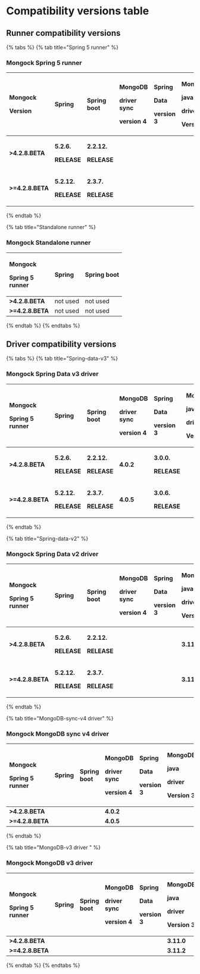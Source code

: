 # Compatibility versions table

## Runner compatibility versions

{% tabs %}
{% tab title="Spring 5 runner" %}
### Mongock Spring 5 runner

<table>
  <thead>
    <tr>
      <th style="text-align:left">
        <p>Mongock</p>
        <p>Version</p>
      </th>
      <th style="text-align:left">
        <p>Spring</p>
        <p></p>
      </th>
      <th style="text-align:left">Spring boot</th>
      <th style="text-align:left">
        <p>MongoDB</p>
        <p>driver
          <br />sync</p>
        <p>version 4</p>
      </th>
      <th style="text-align:left">
        <p>Spring</p>
        <p>Data</p>
        <p>version 3</p>
      </th>
      <th style="text-align:left">
        <p>MongoDB</p>
        <p>java</p>
        <p>driver</p>
        <p>Version 3</p>
      </th>
      <th style="text-align:left">
        <p>Spring</p>
        <p>Data</p>
        <p>version 2</p>
      </th>
    </tr>
  </thead>
  <tbody>
    <tr>
      <td style="text-align:left"><b>&gt;4.2.8.BETA</b>
      </td>
      <td style="text-align:left">
        <p><b>5.2.6.</b>
        </p>
        <p><b>RELEASE</b>
        </p>
      </td>
      <td style="text-align:left">
        <p><b>2.2.12.</b>
        </p>
        <p><b>RELEASE</b>
        </p>
      </td>
      <td style="text-align:left"></td>
      <td style="text-align:left"></td>
      <td style="text-align:left"></td>
      <td style="text-align:left"></td>
    </tr>
    <tr>
      <td style="text-align:left"><b>&gt;=4.2.8.BETA</b>
      </td>
      <td style="text-align:left">
        <p><b>5.2.12.</b>
        </p>
        <p><b>RELEASE</b>
        </p>
      </td>
      <td style="text-align:left">
        <p><b>2.3.7.</b>
        </p>
        <p><b>RELEASE</b>
        </p>
      </td>
      <td style="text-align:left"></td>
      <td style="text-align:left"></td>
      <td style="text-align:left"></td>
      <td style="text-align:left"></td>
    </tr>
  </tbody>
</table>
{% endtab %}

{% tab title="Standalone runner" %}
### Mongock Standalone runner

<table>
  <thead>
    <tr>
      <th style="text-align:left">
        <p>Mongock</p>
        <p>Spring 5
          <br />runner</p>
      </th>
      <th style="text-align:left">
        <p>Spring</p>
        <p></p>
      </th>
      <th style="text-align:left">Spring boot</th>
    </tr>
  </thead>
  <tbody>
    <tr>
      <td style="text-align:left"><b>&gt;4.2.8.BETA</b>
      </td>
      <td style="text-align:left">not used</td>
      <td style="text-align:left">not used</td>
    </tr>
    <tr>
      <td style="text-align:left"><b>&gt;=4.2.8.BETA</b>
      </td>
      <td style="text-align:left">not used</td>
      <td style="text-align:left">not used</td>
    </tr>
  </tbody>
</table>
{% endtab %}
{% endtabs %}



## Driver compatibility versions

{% tabs %}
{% tab title="Spring-data-v3" %}
### Mongock Spring Data v3 driver

<table>
  <thead>
    <tr>
      <th style="text-align:left">
        <p>Mongock</p>
        <p>Spring 5
          <br />runner</p>
      </th>
      <th style="text-align:left">
        <p>Spring</p>
        <p></p>
      </th>
      <th style="text-align:left">Spring boot</th>
      <th style="text-align:left">
        <p>MongoDB</p>
        <p>driver
          <br />sync</p>
        <p>version 4</p>
      </th>
      <th style="text-align:left">
        <p>Spring</p>
        <p>Data</p>
        <p>version 3</p>
      </th>
      <th style="text-align:left">
        <p>MongoDB</p>
        <p>java</p>
        <p>driver</p>
        <p>Version 3</p>
      </th>
      <th style="text-align:left">
        <p>Spring</p>
        <p>Data</p>
        <p>version 2</p>
      </th>
    </tr>
  </thead>
  <tbody>
    <tr>
      <td style="text-align:left"><b>&gt;4.2.8.BETA</b>
      </td>
      <td style="text-align:left">
        <p><b>5.2.6.</b>
        </p>
        <p><b>RELEASE</b>
        </p>
      </td>
      <td style="text-align:left">
        <p><b>2.2.12.</b>
        </p>
        <p><b>RELEASE</b>
        </p>
      </td>
      <td style="text-align:left"><b>4.0.2</b>
      </td>
      <td style="text-align:left">
        <p><b>3.0.0.</b>
        </p>
        <p><b>RELEASE</b>
        </p>
      </td>
      <td style="text-align:left"></td>
      <td style="text-align:left"></td>
    </tr>
    <tr>
      <td style="text-align:left"><b>&gt;=4.2.8.BETA</b>
      </td>
      <td style="text-align:left">
        <p><b>5.2.12.</b>
        </p>
        <p><b>RELEASE</b>
        </p>
      </td>
      <td style="text-align:left">
        <p><b>2.3.7.</b>
        </p>
        <p><b>RELEASE</b>
        </p>
      </td>
      <td style="text-align:left"><b>4.0.5</b>
      </td>
      <td style="text-align:left">
        <p><b>3.0.6.</b>
        </p>
        <p><b>RELEASE</b>
        </p>
      </td>
      <td style="text-align:left"></td>
      <td style="text-align:left"></td>
    </tr>
  </tbody>
</table>
{% endtab %}

{% tab title="Spring-data-v2" %}
### Mongock Spring Data v2 driver

<table>
  <thead>
    <tr>
      <th style="text-align:left">
        <p>Mongock</p>
        <p>Spring 5
          <br />runner</p>
      </th>
      <th style="text-align:left">
        <p>Spring</p>
        <p></p>
      </th>
      <th style="text-align:left">Spring boot</th>
      <th style="text-align:left">
        <p>MongoDB</p>
        <p>driver
          <br />sync</p>
        <p>version 4</p>
      </th>
      <th style="text-align:left">
        <p>Spring</p>
        <p>Data</p>
        <p>version 3</p>
      </th>
      <th style="text-align:left">
        <p>MongoDB</p>
        <p>java</p>
        <p>driver</p>
        <p>Version 3</p>
      </th>
      <th style="text-align:left">
        <p>Spring</p>
        <p>Data</p>
        <p>version 2</p>
      </th>
    </tr>
  </thead>
  <tbody>
    <tr>
      <td style="text-align:left"><b>&gt;4.2.8.BETA</b>
      </td>
      <td style="text-align:left">
        <p><b>5.2.6.</b>
        </p>
        <p><b>RELEASE</b>
        </p>
      </td>
      <td style="text-align:left">
        <p><b>2.2.12.</b>
        </p>
        <p><b>RELEASE</b>
        </p>
      </td>
      <td style="text-align:left"></td>
      <td style="text-align:left"></td>
      <td style="text-align:left"><b>3.11.0</b>
      </td>
      <td style="text-align:left">
        <p><b>2.2.6.</b>
        </p>
        <p><b>RELEASE</b>
        </p>
      </td>
    </tr>
    <tr>
      <td style="text-align:left"><b>&gt;=4.2.8.BETA</b>
      </td>
      <td style="text-align:left">
        <p><b>5.2.12.</b>
        </p>
        <p><b>RELEASE</b>
        </p>
      </td>
      <td style="text-align:left">
        <p><b>2.3.7.</b>
        </p>
        <p><b>RELEASE</b>
        </p>
      </td>
      <td style="text-align:left"></td>
      <td style="text-align:left"></td>
      <td style="text-align:left"><b>3.11.2</b>
      </td>
      <td style="text-align:left">
        <p><b>2.2.12.</b>
        </p>
        <p><b>RELEASE</b>
        </p>
      </td>
    </tr>
  </tbody>
</table>
{% endtab %}

{% tab title="MongoDB-sync-v4 driver" %}
### Mongock MongoDB sync v4 driver

<table>
  <thead>
    <tr>
      <th style="text-align:left">
        <p>Mongock</p>
        <p>Spring 5
          <br />runner</p>
      </th>
      <th style="text-align:left">
        <p>Spring</p>
        <p></p>
      </th>
      <th style="text-align:left">Spring boot</th>
      <th style="text-align:left">
        <p>MongoDB</p>
        <p>driver
          <br />sync</p>
        <p>version 4</p>
      </th>
      <th style="text-align:left">
        <p>Spring</p>
        <p>Data</p>
        <p>version 3</p>
      </th>
      <th style="text-align:left">
        <p>MongoDB</p>
        <p>java</p>
        <p>driver</p>
        <p>Version 3</p>
      </th>
      <th style="text-align:left">
        <p>Spring</p>
        <p>Data</p>
        <p>version 2</p>
      </th>
    </tr>
  </thead>
  <tbody>
    <tr>
      <td style="text-align:left"><b>&gt;4.2.8.BETA</b>
      </td>
      <td style="text-align:left"></td>
      <td style="text-align:left"></td>
      <td style="text-align:left"><b>4.0.2</b>
      </td>
      <td style="text-align:left"></td>
      <td style="text-align:left"></td>
      <td style="text-align:left"></td>
    </tr>
    <tr>
      <td style="text-align:left"><b>&gt;=4.2.8.BETA</b>
      </td>
      <td style="text-align:left"></td>
      <td style="text-align:left"></td>
      <td style="text-align:left"><b>4.0.5</b>
      </td>
      <td style="text-align:left"></td>
      <td style="text-align:left"></td>
      <td style="text-align:left"></td>
    </tr>
  </tbody>
</table>
{% endtab %}

{% tab title="MongoDB-v3 driver " %}
### Mongock MongoDB v3 driver

<table>
  <thead>
    <tr>
      <th style="text-align:left">
        <p>Mongock</p>
        <p>Spring 5
          <br />runner</p>
      </th>
      <th style="text-align:left">
        <p>Spring</p>
        <p></p>
      </th>
      <th style="text-align:left">Spring boot</th>
      <th style="text-align:left">
        <p>MongoDB</p>
        <p>driver
          <br />sync</p>
        <p>version 4</p>
      </th>
      <th style="text-align:left">
        <p>Spring</p>
        <p>Data</p>
        <p>version 3</p>
      </th>
      <th style="text-align:left">
        <p>MongoDB</p>
        <p>java</p>
        <p>driver</p>
        <p>Version 3</p>
      </th>
      <th style="text-align:left">
        <p>Spring</p>
        <p>Data</p>
        <p>version 2</p>
      </th>
    </tr>
  </thead>
  <tbody>
    <tr>
      <td style="text-align:left"><b>&gt;4.2.8.BETA</b>
      </td>
      <td style="text-align:left"></td>
      <td style="text-align:left"></td>
      <td style="text-align:left"></td>
      <td style="text-align:left"></td>
      <td style="text-align:left"><b>3.11.0</b>
      </td>
      <td style="text-align:left"></td>
    </tr>
    <tr>
      <td style="text-align:left"><b>&gt;=4.2.8.BETA</b>
      </td>
      <td style="text-align:left"></td>
      <td style="text-align:left"></td>
      <td style="text-align:left"></td>
      <td style="text-align:left"></td>
      <td style="text-align:left"><b>3.11.2</b>
      </td>
      <td style="text-align:left"></td>
    </tr>
  </tbody>
</table>
{% endtab %}
{% endtabs %}

## 





